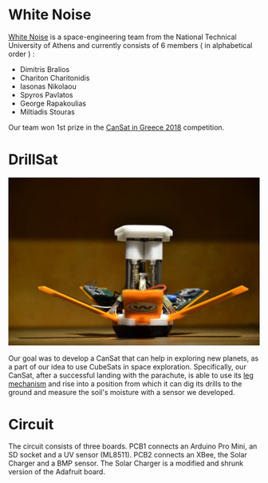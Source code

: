 # White Noise

[White Noise](fb.com/WhiteNoiseGRE) is a space-engineering team from the National Technical University of Athens and currently consists of 6 members ( in alphabetical order ) :

* Dimitris Bralios 
* Chariton Charitonidis
* Iasonas Nikolaou
* Spyros Pavlatos
* George Rapakoulias
* Miltiadis Stouras

Our team won 1st prize in the [CanSat in Greece 2018](cansat.gr) competition.

# DrillSat

![DrillSat](DrillSat.jpg?raw=true "DrillSat")

Our goal was to develop a CanSat that can help in exploring new planets, as a part of our idea to use CubeSats in space exploration. Specifically, our CanSat, after a successful landing with the parachute, is able to use its [leg mechanism](https://www.youtube.com/watch?v=kTSUgSXn8OM) and rise into a position from which it can dig its drills to the ground and measure the soil's moisture with a sensor we developed.

# Circuit 

The circuit consists of three boards. PCB1 connects an Arduino Pro Mini, an SD socket and a UV sensor (ML8511). PCB2 connects an XBee, the Solar Charger and a BMP sensor. The Solar Charger is a modified and shrunk version of the Adafruit board. 
